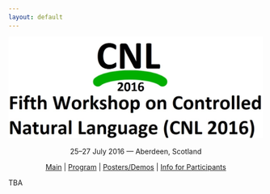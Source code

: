 ```yaml
---
layout: default
---
```

<p align="middle">
<img src="LOGO2.jpg"/>
</p>
<p align="middle" font-size="100px" text-color="red">25–27 July 2016 — Aberdeen, Scotland</p>
<p class="tabs" align="middle">
<a href="cnl2016.md">Main</a> | <a href="program.md">Program</a> | <a href="pd.md">Posters/Demos</a> | <a href="info.md">Info for Participants</a> 
</p>

TBA
